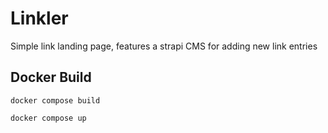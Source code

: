 # Linkler

Simple link landing page, features a strapi CMS for adding new link entries

## Docker Build

```
docker compose build
```

```
docker compose up
```
